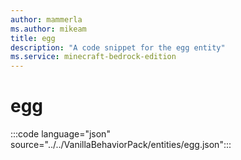 ```yaml
---
author: mammerla
ms.author: mikeam
title: egg
description: "A code snippet for the egg entity"
ms.service: minecraft-bedrock-edition
---
```


# egg

:::code language="json" source="../../VanillaBehaviorPack/entities/egg.json":::
